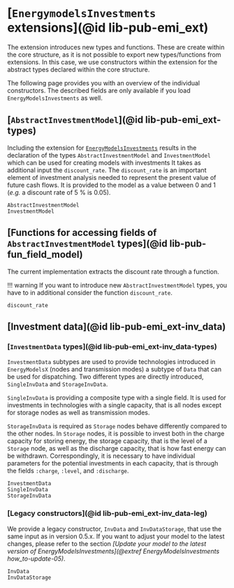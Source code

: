 # [`EnergymodelsInvestments` extensions](@id lib-pub-emi_ext)

The extension introduces new types and functions.
These are create within the core structure, as it is not possible to export new types/functions from extensions.
In this case, we use constructors within the extension for the abstract types declared within the core structure.

The following page provides you with an overview of the individual constructors.
The described fields are only available if you load `EnergyModelsInvestments` as well.

## [`AbstractInvestmentModel`](@id lib-pub-emi_ext-types)

Including the extension for [`EnergyModelsInvestments`](https://energymodelsx.github.io/EnergyModelsInvestments.jl/) results in the declaration of the types `AbstractInvestmentModel` and `InvestmentModel` which can be used for creating models with investments
It takes as additional input the `discount_rate`.
The `discount_rate` is an important element of investment analysis needed to represent the present value of future cash flows.
It is provided to the model as a value between 0 and 1 (*e.g.* a discount rate of 5 % is 0.05).

```@docs
AbstractInvestmentModel
InvestmentModel
```

## [Functions for accessing fields of `AbstractInvestmentModel` types](@id lib-pub-fun_field_model)

The current implementation extracts the discount rate through a function.

!!! warning
    If you want to introduce new `AbstractInvestmentModel` types, you have to in additional consider the function `discount_rate`.

```@docs
discount_rate
```

## [Investment data](@id lib-pub-emi_ext-inv_data)

### [`InvestmentData` types](@id lib-pub-emi_ext-inv_data-types)

`InvestmentData` subtypes are used to provide technologies introduced in `EnergyModelsX` (nodes and transmission modes) a subtype of `Data` that can be used for dispatching.
Two different types are directly introduced, `SingleInvData` and `StorageInvData`.

`SingleInvData` is providing a composite type with a single field.
It is used for investments in technologies with a single capacity, that is all nodes except for storage nodes as well as transmission modes.

`StorageInvData` is required as `Storage` nodes behave differently compared to the other nodes.
In `Storage` nodes, it is possible to invest both in the charge capacity for storing energy, the storage capacity, that is the level of a `Storage` node, as well as the discharge capacity, that is how fast energy can be withdrawn.
Correspondingly, it is necessary to have individual parameters for the potential investments in each capacity, that is through the fields `:charge`, `:level`, and `:discharge`.

```@docs
InvestmentData
SingleInvData
StorageInvData
```

### [Legacy constructors](@id lib-pub-emi_ext-inv_data-leg)

We provide a legacy constructor, `InvData` and `InvDataStorage`, that use the same input as in version 0.5.x.
If you want to adjust your model to the latest changes, please refer to the section *[Update your model to the latest version of EnergyModelsInvestments](@extref EnergyModelsInvestments how_to-update-05)*.

```@docs
InvData
InvDataStorage
```
